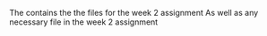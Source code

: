 The contains the the files for the week 2 assignment
As well as any necessary file in the week 2 assignment

